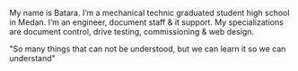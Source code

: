 My name is Batara. I’m a mechanical technic graduated student high school in Medan. I’m an engineer, document staff & it support. My specializations are document control, drive testing, commissioning & web design.

"So many things that can not be understood, but we can learn it so we can understand"

